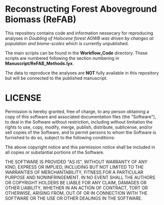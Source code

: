 # Reconstructing Forest Aboveground Biomass (ReFAB)

This repository contains code and information nessecary for reproducing analyses in *Doubling of Holocene forest AGWB was driven by changes at population and biome-scales* which is currently unpublished.

The main scripts can be found in the **Workflow_Code** directory. These scripts are numbered following the section numbering in **Manuscript/ReFAB_Methods.lyx**. 

The data to reproduce the analyses are **NOT** fully available in this repository but will be connected to the published manuscript.


# LICENSE

Permission is hereby granted, free of charge, to any person obtaining a copy of this software and associated documentation files (the "Software"), to deal in the Software without restriction, including without limitation the rights to use, copy, modify, merge, publish, distribute, sublicense, and/or sell copies of the Software, and to permit persons to whom the Software is furnished to do so, subject to the following conditions:

The above copyright notice and this permission notice shall be included in all copies or substantial portions of the Software.

THE SOFTWARE IS PROVIDED "AS IS", WITHOUT WARRANTY OF ANY KIND, EXPRESS OR IMPLIED, INCLUDING BUT NOT LIMITED TO THE WARRANTIES OF MERCHANTABILITY, FITNESS FOR A PARTICULAR PURPOSE AND NONINFRINGEMENT. IN NO EVENT SHALL THE AUTHORS OR COPYRIGHT HOLDERS BE LIABLE FOR ANY CLAIM, DAMAGES OR OTHER LIABILITY, WHETHER IN AN ACTION OF CONTRACT, TORT OR OTHERWISE, ARISING FROM, OUT OF OR IN CONNECTION WITH THE SOFTWARE OR THE USE OR OTHER DEALINGS IN THE SOFTWARE.
